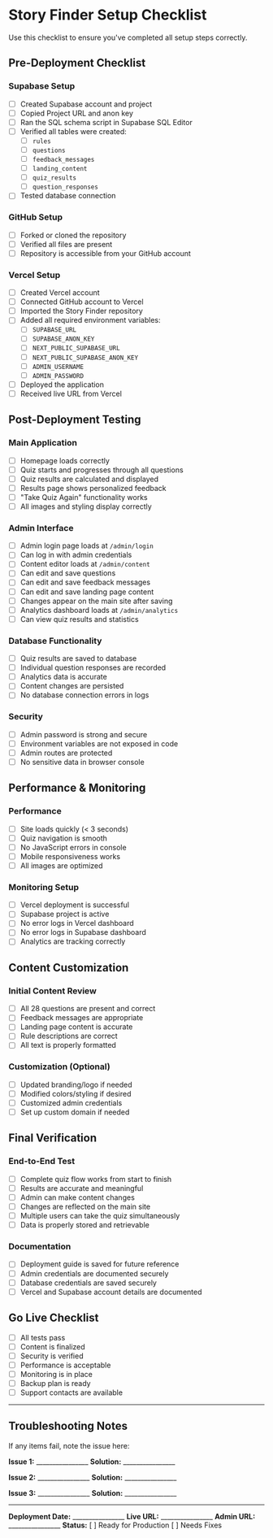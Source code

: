 # Story Finder Setup Checklist

Use this checklist to ensure you've completed all setup steps correctly.

## Pre-Deployment Checklist

### Supabase Setup
- [ ] Created Supabase account and project
- [ ] Copied Project URL and anon key
- [ ] Ran the SQL schema script in Supabase SQL Editor
- [ ] Verified all tables were created:
  - [ ] `rules`
  - [ ] `questions`
  - [ ] `feedback_messages`
  - [ ] `landing_content`
  - [ ] `quiz_results`
  - [ ] `question_responses`
- [ ] Tested database connection

### GitHub Setup
- [ ] Forked or cloned the repository
- [ ] Verified all files are present
- [ ] Repository is accessible from your GitHub account

### Vercel Setup
- [ ] Created Vercel account
- [ ] Connected GitHub account to Vercel
- [ ] Imported the Story Finder repository
- [ ] Added all required environment variables:
  - [ ] `SUPABASE_URL`
  - [ ] `SUPABASE_ANON_KEY`
  - [ ] `NEXT_PUBLIC_SUPABASE_URL`
  - [ ] `NEXT_PUBLIC_SUPABASE_ANON_KEY`
  - [ ] `ADMIN_USERNAME`
  - [ ] `ADMIN_PASSWORD`
- [ ] Deployed the application
- [ ] Received live URL from Vercel

## Post-Deployment Testing

### Main Application
- [ ] Homepage loads correctly
- [ ] Quiz starts and progresses through all questions
- [ ] Quiz results are calculated and displayed
- [ ] Results page shows personalized feedback
- [ ] "Take Quiz Again" functionality works
- [ ] All images and styling display correctly

### Admin Interface
- [ ] Admin login page loads at `/admin/login`
- [ ] Can log in with admin credentials
- [ ] Content editor loads at `/admin/content`
- [ ] Can edit and save questions
- [ ] Can edit and save feedback messages
- [ ] Can edit and save landing page content
- [ ] Changes appear on the main site after saving
- [ ] Analytics dashboard loads at `/admin/analytics`
- [ ] Can view quiz results and statistics

### Database Functionality
- [ ] Quiz results are saved to database
- [ ] Individual question responses are recorded
- [ ] Analytics data is accurate
- [ ] Content changes are persisted
- [ ] No database connection errors in logs

### Security
- [ ] Admin password is strong and secure
- [ ] Environment variables are not exposed in code
- [ ] Admin routes are protected
- [ ] No sensitive data in browser console

## Performance & Monitoring

### Performance
- [ ] Site loads quickly (< 3 seconds)
- [ ] Quiz navigation is smooth
- [ ] No JavaScript errors in console
- [ ] Mobile responsiveness works
- [ ] All images are optimized

### Monitoring Setup
- [ ] Vercel deployment is successful
- [ ] Supabase project is active
- [ ] No error logs in Vercel dashboard
- [ ] No error logs in Supabase dashboard
- [ ] Analytics are tracking correctly

## Content Customization

### Initial Content Review
- [ ] All 28 questions are present and correct
- [ ] Feedback messages are appropriate
- [ ] Landing page content is accurate
- [ ] Rule descriptions are correct
- [ ] All text is properly formatted

### Customization (Optional)
- [ ] Updated branding/logo if needed
- [ ] Modified colors/styling if desired
- [ ] Customized admin credentials
- [ ] Set up custom domain if needed

## Final Verification

### End-to-End Test
- [ ] Complete quiz flow works from start to finish
- [ ] Results are accurate and meaningful
- [ ] Admin can make content changes
- [ ] Changes are reflected on the main site
- [ ] Multiple users can take the quiz simultaneously
- [ ] Data is properly stored and retrievable

### Documentation
- [ ] Deployment guide is saved for future reference
- [ ] Admin credentials are documented securely
- [ ] Database credentials are saved securely
- [ ] Vercel and Supabase account details are documented

## Go Live Checklist

- [ ] All tests pass
- [ ] Content is finalized
- [ ] Security is verified
- [ ] Performance is acceptable
- [ ] Monitoring is in place
- [ ] Backup plan is ready
- [ ] Support contacts are available

---

## Troubleshooting Notes

If any items fail, note the issue here:

**Issue 1:** ________________
**Solution:** ________________

**Issue 2:** ________________
**Solution:** ________________

**Issue 3:** ________________
**Solution:** ________________

---

**Deployment Date:** ________________
**Live URL:** ________________
**Admin URL:** ________________
**Status:** [ ] Ready for Production [ ] Needs Fixes

